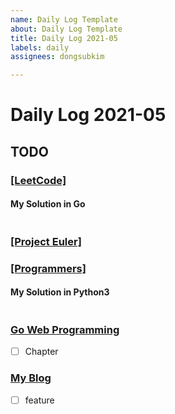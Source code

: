 ```yaml
---
name: Daily Log Template
about: Daily Log Template
title: Daily Log 2021-05
labels: daily
assignees: dongsubkim

---
```


# Daily Log 2021-05

## TODO

### [[LeetCode] ]()

#### My Solution in Go
```go

```
### [[Project Euler] ]()

### [[Programmers] ]()

#### My Solution in Python3
```python

```

### [Go Web Programming](https://github.com/dongsubkim/go-web-programming)
- [ ] Chapter

### [My Blog](https://github.com/dongsubkim/myblog)
- [ ] feature
